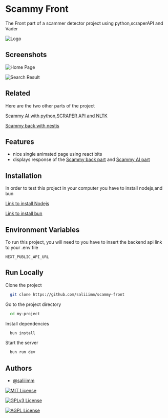 
# Scammy Front

The Front part of a scammer detector project using python,scraperAPI and Vader




![Logo](https://firebasestorage.googleapis.com/v0/b/my-portfolio-27db3.appspot.com/o/Screenshot%202025-04-10%20094523.png?alt=media&token=e3226c18-1c62-4731-a2fc-f694844ef65d)


## Screenshots

![Home Page](https://firebasestorage.googleapis.com/v0/b/my-portfolio-27db3.appspot.com/o/Screenshot%202025-04-10%20003324.png?alt=media&token=6d41eeff-9859-4c10-b0ec-59fe524d4c71)

![Search Result](https://firebasestorage.googleapis.com/v0/b/my-portfolio-27db3.appspot.com/o/Screenshot%202025-04-10%20003256.png?alt=media&token=e290ec3d-ce44-48ae-bba0-093d7ecf63fa)


## Related

Here are the two other parts of the project

[Scammy AI with python,SCRAPER API and NLTK](https://github.com/saliiimm/scammy-ai)

[Scammy back with nestjs](https://github.com/saliiimm/scammy-back)


## Features

- nice single animated page using react bits
- displays response of the [Scammy back part](https://github.com/saliiimm/scammy-back) and [Scammy AI part](https://github.com/saliiimm/scammy-ai)


## Installation

In order to test this project in your computer you have to install nodejs,and bun

[Link to install Nodejs](https://nodejs.org/en/download)


[Link to install bun](https://bun.sh/docs/installation)


    


## Environment Variables

To run this project, you will need to you have to insert the backend api link  to your .env file

`NEXT_PUBLIC_API_URL`


## Run Locally

Clone the project

```bash
  git clone https://github.com/saliiimm/scammy-front
```

Go to the project directory

```bash
  cd my-project
```

Install dependencies
```bash
  bun install
```
Start the server

```bash
  bun run dev
```


## Authors

- [@saliiimm](https://github.com/saliiimm)



[![MIT License](https://img.shields.io/badge/License-MIT-green.svg)](https://choosealicense.com/licenses/mit/)   


[![GPLv3 License](https://img.shields.io/badge/License-GPL%20v3-yellow.svg)](https://opensource.org/licenses/)  

[![AGPL License](https://img.shields.io/badge/license-AGPL-blue.svg)](http://www.gnu.org/licenses/agpl-3.0)

